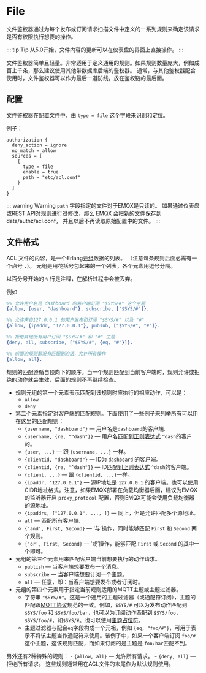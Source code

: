 # File

文件鉴权器通过为每个发布或订阅请求扫描文件中定义的一系列规则来确定该请求是否有权限执行想要的操作。

::: tip Tip
从5.0开始，文件内容的更新可以在仪表盘的界面上直接操作。
:::

文件鉴权器简单且轻量。非常适用于定义通用的规则。如果规则数量庞大，例如成百上千条，那么建议使用其他带数据库后端的鉴权器。
通常，与其他鉴权器配合使用时，文件鉴权器可以作为最后一道防线，放在鉴权链的最后面。

## 配置

文件鉴权器在配置文件中，由 `type = file` 这个字段来识别和定位。

例子：

```
authorization {
  deny_action = ignore
  no_match = allow
  sources = [
    {
      type = file
      enable = true
      path = "etc/acl.conf"
    }
  ]
}
```

::: warning Warning
`path` 字段指定的文件对于EMQX是只读的。
如果通过仪表盘或REST API对规则进行过修改，那么 EMQX 会把新的文件保存到 data/authz/acl.conf，
并且以后不再读取原始配置中的文件。
:::

## 文件格式

ACL 文件的内容，是一个Erlang[元组](https://www.erlang.org/doc/reference_manual/data_types.html#tuple)数据的列表。
（注意每条规则后面必需有一个点号 `.`）。
元组是用花括号包起来的一个列表，各个元素用逗号分隔。

以百分号开始的 `%` 行是注释，在解析过程中会被丢弃。

例如

```erlang
%% 允许用户名是 dashboard 的客户端订阅 "$SYS/#" 这个主题
{allow, {user, "dashboard"}, subscribe, ["$SYS/#"]}.

%% 允许来自127.0.0.1 的用户发布和订阅 "$SYS/#" 以及 "#"
{allow, {ipaddr, "127.0.0.1"}, pubsub, ["$SYS/#", "#"]}.

%% 拒绝其他所有用户订阅 "$SYS/#" 和 "#" 主题
{deny, all, subscribe, ["$SYS/#", {eq, "#"}]}.

%% 前面的规则都没有匹配到的话，允许所有操作
{allow, all}.
```

规则的匹配遵循自顶向下的顺序。当一个规则匹配到当前客户端时，规则允许或拒绝的动作就会生效，后面的规则不再继续检查。

- 规则元组的第一个元素表示匹配到该规则时应执行的相应动作，可以是：
    * `allow`
    * `deny`
- 第二个元素指定对客户端的匹配规则。下面使用了一些例子来列举所有可以用在这里的匹配规则：
    * `{username, "dashboard"}` — 用户名是`dashboard`的客户端.
    * `{username, {re, "^dash"}}` — 用户名匹配到[正则表达式](https://www.erlang.org/doc/man/re.html#regexp_syntax) `^dash`的客户的。
    * `{user, ...}` — 跟 `{username, ...}` 一样。
    * `{clientid, "dashboard"}` — ID为 `dashboard` 的客户端。
    * `{clientid, {re, "^dash"}}` — ID匹配到[正则表达式](https://www.erlang.org/doc/man/re.html#regexp_syntax) `^dash`的客户端。
    * `{client, ...}` — 跟 `{clientid, ...}`一样。
    * `{ipaddr, "127.0.0.1"}` — 源IP地址是 `127.0.0.1` 的客户端。也可以使用CIDR地址格式。注意，如果EMQX部署在负载均衡器后面，建议为EMQX的监听器开启 `proxy_protocol` 配置，否则EMQX可能会使用负载均衡器的源地址。
    * `{ipaddrs, ["127.0.0.1", ..., ]}` — 同上，但是允许匹配多个源地址。
    * `all` — 匹配所有客户端.
    * `{'and', First, Second}` — ‘与’操作，同时能够匹配 `First` 和 `Second` 两个规则。
    * `{'or', First, Second}` — ‘或’操作，能够匹配 `First` 或 `Second` 的其中一个即可。
- 元组的第三个元素用来匹配客户端当前想要执行的动作请求。
    * `publish` — 当客户端想要发布一个消息。
    * `subscribe` — 当客户端想要订阅一个主题。
    * `all` — 任意，即：当客户端想要发布或者订阅时。
- 元组的第四个元素用于指定当前规则适用的MQTT主题或主题过滤器。
    * 字符串 `"$SYS/#"`。这是一个通用的主题过滤器（或通配符订阅），主题的匹配跟[MQTT协议](http://docs.oasis-open.org/mqtt/mqtt/v3.1.1/errata01/os/mqtt-v3.1.1-errata01-os-complete.html#_Toc442180920)规范的一致。例如，`$SYS/#` 可以为发布动作匹配到 `$SYS/foo` 和 `$SYS/foo/bar`，也可以为订阅动作匹配到
    `$SYS/foo`，`$SYS/foo/#`，和`$SYS/#`。也可以使用[主题占位符](./authz.md#topic-placeholders)。
    * 主题过滤器与配合`eq`字段构成一个元祖，例如 `{eq, "foo/#"}`，可用于表示不将该主题当作通配符来使用。该例子中，如果一个客户端订阅 `foo/#` 这个主题，这该规则匹配，而如果订阅的是主题是 `foo/bar`匹配不到。

另外还有2种特殊的规则：
    - `{allow, all}` — 允许所有请求。
    - `{deny, all}` — 拒绝所有请求。
这些规则通常用在ACL文件的末尾作为默认规则使用。
